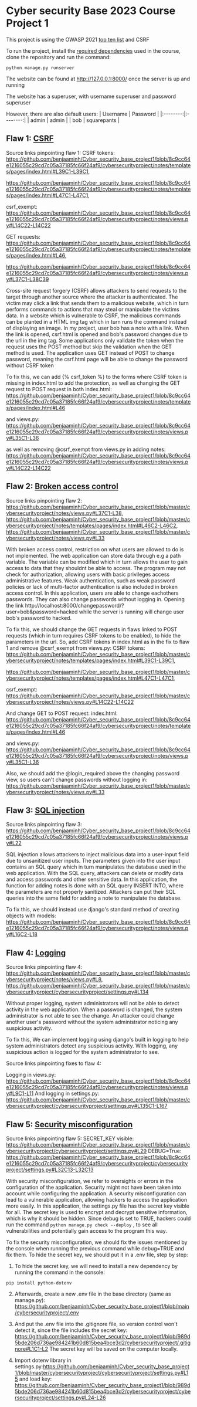 # Cyber security Base 2023 Course Project 1
This project is using the OWASP 2021 [top ten list](https://owasp.org/www-project-top-ten/) and CSRF

To run the project, install the [required dependencies](https://cybersecuritybase.mooc.fi/installation-guide) used in the course, clone the repository and run the command:

```
python manage.py runserver
```
The website can be found at http://127.0.0.1:8000/ once the server is up and running

The website has a superuser, with username superuser and password superuser

However, there are also default users:
   | Username | Password |
   |:--------:|:--------:|
   | admin    | admin |
   | bob   | squarepants |

## Flaw 1: [CSRF](https://cybersecuritybase.mooc.fi/module-2.3/1-security)
Source links pinpointing flaw 1:
CSRF tokens: https://github.com/benjaaminh/Cyber_security_base_project1/blob/8c9cc64e1216055c29cd7c05a37185fc66f24af9/cybersecurityproject/notes/templates/pages/index.html#L39C1-L39C1, 

https://github.com/benjaaminh/Cyber_security_base_project1/blob/8c9cc64e1216055c29cd7c05a37185fc66f24af9/cybersecurityproject/notes/templates/pages/index.html#L47C1-L47C1,

csrf_exempt: https://github.com/benjaaminh/Cyber_security_base_project1/blob/8c9cc64e1216055c29cd7c05a37185fc66f24af9/cybersecurityproject/notes/views.py#L14C22-L14C22 

GET requests: https://github.com/benjaaminh/Cyber_security_base_project1/blob/8c9cc64e1216055c29cd7c05a37185fc66f24af9/cybersecurityproject/notes/templates/pages/index.html#L46,

https://github.com/benjaaminh/Cyber_security_base_project1/blob/8c9cc64e1216055c29cd7c05a37185fc66f24af9/cybersecurityproject/notes/views.py#L37C1-L38C39 

Cross-site request forgery (CSRF) allows attackers to send requests to the target through another source where the attacker is authenticated. The victim may click a link that sends them to a malicious website, which in turn performs commands to actions that may steal or manipulate the victims data. In a website which is vulnerable to CSRF, the malicious commands can be planted in a HTML img tag which in turn runs the command instead of displaying an image. In my project, user bob has a note with a link. When the link is opened, csrf.html is opened and bob's password changes due to the url in the img tag. Some applications only validate the token when the request uses the POST method but skip the validation when the GET method is used. The application uses GET instead of POST to change password, meaning the csrf.html page will be able to change the password without CSRF token

To fix this, we can add {% csrf_token %} to the forms where CSRF token is missing in index.html to add the protection, as well as changing the GET request to POST request in both index.html: 
https://github.com/benjaaminh/Cyber_security_base_project1/blob/8c9cc64e1216055c29cd7c05a37185fc66f24af9/cybersecurityproject/notes/templates/pages/index.html#L46


and views.py: https://github.com/benjaaminh/Cyber_security_base_project1/blob/8c9cc64e1216055c29cd7c05a37185fc66f24af9/cybersecurityproject/notes/views.py#L35C1-L36

as well as removing @csrf_exempt from views.py in adding notes: https://github.com/benjaaminh/Cyber_security_base_project1/blob/8c9cc64e1216055c29cd7c05a37185fc66f24af9/cybersecurityproject/notes/views.py#L14C22-L14C22 


## Flaw 2: [Broken access control](https://owasp.org/Top10/A01_2021-Broken_Access_Control/)
Source links pinpointing flaw 2: https://github.com/benjaaminh/Cyber_security_base_project1/blob/master/cybersecurityproject/notes/views.py#L37C1-L38, 
https://github.com/benjaaminh/Cyber_security_base_project1/blob/master/cybersecurityproject/notes/templates/pages/index.html#L46C2-L46C2, 
https://github.com/benjaaminh/Cyber_security_base_project1/blob/master/cybersecurityproject/notes/views.py#L33 

With broken access control, restriction on what users are allowed to do is not implemented. The web application can store data through e.g a path variable. The variable can be modified which in turn allows the user to gain access to data that they shouldnt be able to access. The program may not check for authorization, allowing users with basic privileges access administrative features. Weak authentication, such as weak password policies or lack of multi-factor authentication is also included in broken access control. In this application, users are able to change eachothers passwords. They can also change passwords without logging in. Opening the link http://localhost:8000/changepassword/?user=bob&password=hacked while the server is running will change user bob's password to hacked. 

To fix this, we should change the GET requests in flaws linked to POST requests (which in turn requires CSRF tokens to be enabled), to hide the parameters in the url. So, add CSRF tokens in index.html as in the fix to flaw 1 and remove @csrf_exempt from views.py: 
CSRF tokens: https://github.com/benjaaminh/Cyber_security_base_project1/blob/master/cybersecurityproject/notes/templates/pages/index.html#L39C1-L39C1, 

https://github.com/benjaaminh/Cyber_security_base_project1/blob/master/cybersecurityproject/notes/templates/pages/index.html#L47C1-L47C1,

csrf_exempt: https://github.com/benjaaminh/Cyber_security_base_project1/blob/master/cybersecurityproject/notes/views.py#L14C22-L14C22 

And change GET to POST request: 
index.html: 
https://github.com/benjaaminh/Cyber_security_base_project1/blob/8c9cc64e1216055c29cd7c05a37185fc66f24af9/cybersecurityproject/notes/templates/pages/index.html#L46


and views.py: https://github.com/benjaaminh/Cyber_security_base_project1/blob/8c9cc64e1216055c29cd7c05a37185fc66f24af9/cybersecurityproject/notes/views.py#L35C1-L36 

Also, we should add the @login_required above the changing password view, so users can't change passwords without logging in: https://github.com/benjaaminh/Cyber_security_base_project1/blob/master/cybersecurityproject/notes/views.py#L33 

## Flaw 3: [SQL injection](https://owasp.org/Top10/A03_2021-Injection/)
Source links pinpointing flaw 3: https://github.com/benjaaminh/Cyber_security_base_project1/blob/8c9cc64e1216055c29cd7c05a37185fc66f24af9/cybersecurityproject/notes/views.py#L22 

SQL injection allows attackers to inject malicious data into a user-input field due to unsanitized user inputs. The parameters given into the user input contains an SQL query which in turn manipulates the database used in the web application. With the SQL query, attackers can delete or modify data and access passwords and other sensitive data. In this application, the function for adding notes is done with an SQL query INSERT INTO, where the parameters are not properly sanitized. Attackers can put their SQL queries into the same field for adding a note to manipulate the database.

To fix this, we should instead use django's standard method of creating objects with models: 
https://github.com/benjaaminh/Cyber_security_base_project1/blob/8c9cc64e1216055c29cd7c05a37185fc66f24af9/cybersecurityproject/notes/views.py#L16C2-L18 



## Flaw 4: [Logging](https://owasp.org/Top10/A09_2021-Security_Logging_and_Monitoring_Failures/)

Source links pinpointing flaw 4: https://github.com/benjaaminh/Cyber_security_base_project1/blob/master/cybersecurityproject/notes/views.py#L8, 
https://github.com/benjaaminh/Cyber_security_base_project1/blob/master/cybersecurityproject/cybersecurityproject/settings.py#L134 

Without proper logging, system administrators will not be able to detect activity in the web application. When a password is changed, the system administrator is not able to see the change. An attacker could change another user's password without the system administrator noticing any suspicious activity. 

To fix this, We can implement logging using django's built in logging to help system administrators detect any suspicious activity. With logging, any suspicious action is logged for the system administrator to see. 

Source links pinpointing fixes to flaw 4:

Logging in views.py: https://github.com/benjaaminh/Cyber_security_base_project1/blob/8c9cc64e1216055c29cd7c05a37185fc66f24af9/cybersecurityproject/notes/views.py#L9C1-L11 
And logging in settings.py: 
https://github.com/benjaaminh/Cyber_security_base_project1/blob/master/cybersecurityproject/cybersecurityproject/settings.py#L135C1-L167 

## Flaw 5: [Security misconfiguration](https://owasp.org/Top10/A05_2021-Security_Misconfiguration/)

Source links pinpointing flaw 5: 
SECRET_KEY visible: https://github.com/benjaaminh/Cyber_security_base_project1/blob/master/cybersecurityproject/cybersecurityproject/settings.py#L29 
DEBUG=True: https://github.com/benjaaminh/Cyber_security_base_project1/blob/8c9cc64e1216055c29cd7c05a37185fc66f24af9/cybersecurityproject/cybersecurityproject/settings.py#L32C13-L32C13 

With security misconfiguration, we refer to oversights or errors in the configuration of the application. Security might not have been taken into account while configuring the application. A security misconfiguration can lead to a vulnerable application, allowing hackers to access the application more easily. In this application, 
the settings.py file has the secret key visible for all. The secret key is used to encrypt and decrypt sensitive information, which is why it should be hidden. Since debug is set to TRUE, hackers could run the command
```python manage.py check --deploy``` , to see all vulnerabilities and potentially gain access to the program this way. 

To fix the security misconfiguration, we should fix the issues mentioned by the console when running the previous command while debug=TRUE and fix them. To hide the secret key, we should put it in a .env file, step by step:  

1. To hide the secret key, we will need to install a new dependency by running the command in the console: 

```pip install python-dotenv```

2. Afterwards, create a new .env file in the base directory (same as manage.py): https://github.com/benjaaminh/Cyber_security_base_project1/blob/main/cybersecurityproject/.env

3. And put the .env file into the .gitignore file, so version control won't detect it, since the file includes the secret key: https://github.com/benjaaminh/Cyber_security_base_project1/blob/989d5bde206d736ae984241b60d815bea4bce3d2/cybersecurityproject/.gitignore#L1C1-L2 The secret key will be saved on the computer locally. 


4. Import dotenv library in settings.py:https://github.com/benjaaminh/Cyber_security_base_project1/blob/master/cybersecurityproject/cybersecurityproject/settings.py#L15 
and load key: https://github.com/benjaaminh/Cyber_security_base_project1/blob/989d5bde206d736ae984241b60d815bea4bce3d2/cybersecurityproject/cybersecurityproject/settings.py#L24-L26

